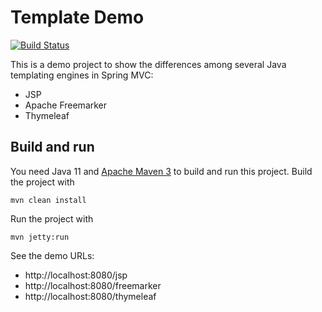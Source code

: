 # Template Demo

[![Build Status](https://github.com/jashaj/TemplateDemo/workflows/Java%20CI/badge.svg)](https://github.com/jashaj/TemplateDemo/actions)

This is a demo project to show the differences among several Java templating engines in Spring MVC:
  - JSP
  - Apache Freemarker
  - Thymeleaf

## Build and run
You need Java 11 and [Apache Maven 3](https://maven.apache.org) to build and run this project.
Build the project with
    
    mvn clean install

Run the project with

    mvn jetty:run

See the demo URLs:
  - http://localhost:8080/jsp
  - http://localhost:8080/freemarker
  - http://localhost:8080/thymeleaf
